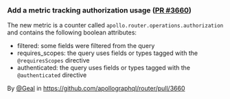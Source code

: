 ### Add a metric tracking authorization usage ([PR #3660](https://github.com/apollographql/router/pull/3660))

The new metric is a counter called `apollo.router.operations.authorization` and contains the following boolean attributes:
- filtered: some fields were filtered from the query
- requires_scopes: the query uses fields or types tagged with the `@requiresScopes` directive
- authenticated: the query uses fields or types tagged with the `@authenticated` directive

By [@Geal](https://github.com/Geal) in https://github.com/apollographql/router/pull/3660